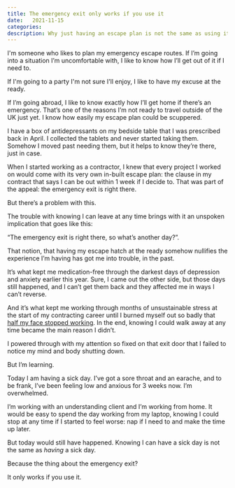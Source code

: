 ```yaml
---
title: The emergency exit only works if you use it
date:   2021-11-15
categories:
description: Why just having an escape plan is not the same as using it.
---
```


I'm someone who likes to plan my emergency escape routes. If I’m going into a situation I’m uncomfortable with, I like to know how I’ll get out of it if I need to. 

If I'm going to a party I'm not sure I'll enjoy, I like to have my excuse at the ready.

If I’m going abroad, I like to know exactly how I’ll get home if there’s an emergency. That’s one of the reasons I’m not ready to travel outside of the UK just yet. I know how easily my escape plan could be scuppered.

I have a box of antidepressants on my bedside table that I was prescribed back in April. I collected the tablets and never started taking them. Somehow I moved past needing them, but it helps to know they’re there, just in case.

When I started working as a contractor, I knew that every project I worked on would come with its very own in-built escape plan: the clause in my contract that says I can be out within 1 week if I decide to. That was part of the appeal: the emergency exit is right there. 

But there’s a problem with this.

The trouble with knowing I can leave at any time brings with it an unspoken implication that goes like this: 

“The emergency exit is right there, so what’s another day?”.

That notion, that having my escape hatch at the ready somehow nullifies the experience I’m having has got me into trouble, in the past.

It’s what kept me medication-free through the darkest days of depression and anxiety earlier this year. Sure, I came out the other side, but those days still happened, and I can’t get them back and they affected me in ways I can’t reverse.

And it’s what kept me working through months of unsustainable stress at the start of my contracting career until I burned myself out so badly that [half my face stopped working](https://amyhupe.co.uk/weeknotes/weeknote-24/). In the end, knowing I could walk away at any time became the main reason I didn’t. 

I powered through with my attention so fixed on that exit door that I failed to notice my mind and body shutting down.

But I’m learning.

Today I am having a sick day. I’ve got a sore throat and an earache, and to be frank, I’ve been feeling low and anxious for 3 weeks now. I’m overwhelmed.

I’m working with an understanding client and I’m working from home. It would be easy to spend the day working from my laptop, knowing I could stop at any time if I started to feel worse: nap if I need to and make the time up later. 

But today would still have happened. Knowing I can have a sick day is not the same as _having_ a sick day.

Because the thing about the emergency exit? 

It only works if you use it.










